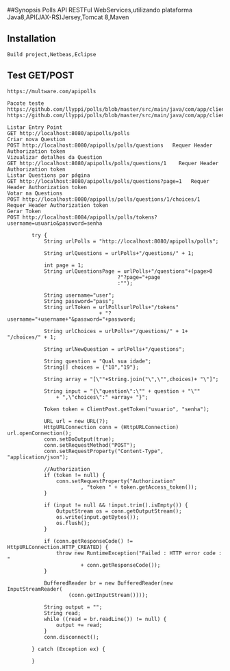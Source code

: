 ##Synopsis
    Polls API
    RESTFul WebServices,utilizando plataforma Java8,API(JAX-RS)Jersey,Tomcat 8,Maven
## Installation
    Build project,Netbeas,Eclipse

## Test GET/POST
    https://multware.com/apipolls
 
    Pacote teste 
    https://github.com/llyppi/polls/blob/master/src/main/java/com/app/client/ClientGet.java
    https://github.com/llyppi/polls/blob/master/src/main/java/com/app/client/ClientPost.java

    Listar Entry Point 
    GET http://localhost:8080/apipolls/polls
    Criar nova Question
    POST http://localhost:8080/apipolls/polls/questions   Requer Header Authorization token 
    Vizualizar detalhes da Question
    GET http://localhost:8080/apipolls/polls/questions/1    Requer Header Authorization token 
    Listar Questions por página
    GET http://localhost:8080/apipolls/polls/questions?page=1   Requer Header Authorization token 
    Votar na Questions
    POST http://localhost:8080/apipolls/polls/questions/1/choices/1   Requer Header Authorization token 
    Gerar Token
    POST http://localhost:8084/apipolls/polls/tokens?username=usuario&password=senha

            try {
                String urlPolls = "http://localhost:8080/apipolls/polls";

                String urlQuestions = urlPolls+"/questions/" + 1; 

                int page = 1;
                String urlQuestionsPage = urlPolls+"/questions"+(page>0
                                        ?"?page="+page
                                        :""); 

                String username="user";
                String password="pass";
                String urlToken = urlPollsurlPolls+"/tokens"
                                  + "?username="+username+"&password="+password;

                String urlChoices = urlPolls+"/questions/" + 1+ "/choices/" + 1;

                String urlNewQuestion = urlPolls+"/questions";

                String question = "Qual sua idade";
                String[] choices = {"18","19"};

                String array = "[\""+String.join("\",\"",choices)+ "\"]"; 

                String input = "{\"question\":\"" + question + "\""
                    + ",\"choices\":" +array+ "}";

                Token token = ClientPost.getToken("usuario", "senha");

                URL url = new URL(?);
                HttpURLConnection conn = (HttpURLConnection) url.openConnection();
                conn.setDoOutput(true);
                conn.setRequestMethod("POST");
                conn.setRequestProperty("Content-Type", "application/json");

                //Authorization
                if (token != null) {
                    conn.setRequestProperty("Authorization"
                            , "token " + token.getAccess_token());
                }

                if (input != null && !input.trim().isEmpty()) {
                    OutputStream os = conn.getOutputStream();
                    os.write(input.getBytes());
                    os.flush();
                }

                if (conn.getResponseCode() != HttpURLConnection.HTTP_CREATED) {
                    throw new RuntimeException("Failed : HTTP error code : "
                            + conn.getResponseCode());
                }

                BufferedReader br = new BufferedReader(new InputStreamReader(
                        (conn.getInputStream())));

                String output = "";
                String read;
                while ((read = br.readLine()) != null) {
                    output += read;
                }
                conn.disconnect();

            } catch (Exception ex) {

            }
